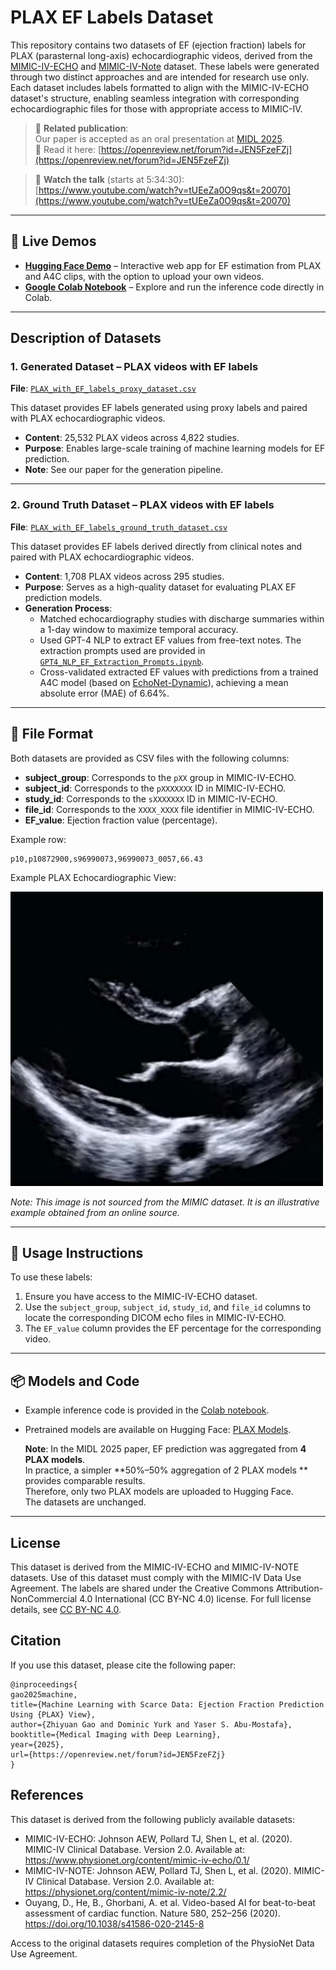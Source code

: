 # PLAX EF Labels Dataset

This repository contains two datasets of EF (ejection fraction) labels for PLAX (parasternal long-axis) echocardiographic videos, derived from the [MIMIC-IV-ECHO](https://www.physionet.org/content/mimic-iv-echo/0.1/) and [MIMIC-IV-Note](https://physionet.org/content/mimic-iv-note/2.2/) dataset. These labels were generated through two distinct approaches and are intended for research use only. Each dataset includes labels formatted to align with the MIMIC-IV-ECHO dataset's structure, enabling seamless integration with corresponding echocardiographic files for those with appropriate access to MIMIC-IV.

> 📄 **Related publication**:  
> Our paper is accepted as an oral presentation at [MIDL 2025](https://2025.midl.io/).  
> 📘 Read it here: [https://openreview.net/forum?id=JEN5FzeFZj](https://openreview.net/forum?id=JEN5FzeFZj)

> 🎥 **Watch the talk** (starts at 5:34:30):  
> [https://www.youtube.com/watch?v=tUEeZa0O9qs&t=20070](https://www.youtube.com/watch?v=tUEeZa0O9qs&t=20070)


--- 
## 🚀 Live Demos
- **[Hugging Face Demo](https://huggingface.co/spaces/Jeff4899/202509_PLAX_EF_Demo)** – Interactive web app for EF estimation from PLAX and A4C clips, with the option to upload your own videos.  
- **[Google Colab Notebook](https://colab.research.google.com/drive/1E2IWrfpBIKI4cBoBTCn3OLwEK9o3GTMM)** – Explore and run the inference code directly in Colab.  

---
## Description of Datasets

### 1. Generated Dataset – PLAX videos with EF labels  
**File**: [`PLAX_with_EF_labels_proxy_dataset.csv`](PLAX_with_EF_labels_proxy_dataset.csv)  

This dataset provides EF labels generated using proxy labels and paired with PLAX echocardiographic videos.  
- **Content**: 25,532 PLAX videos across 4,822 studies.  
- **Purpose**: Enables large-scale training of machine learning models for EF prediction.  
- **Note**: See our paper for the generation pipeline.  

---
### 2. Ground Truth Dataset – PLAX videos with EF labels  
**File**: [`PLAX_with_EF_labels_ground_truth_dataset.csv`](PLAX_with_EF_labels_ground_truth_dataset.csv)

This dataset provides EF labels derived directly from clinical notes and paired with PLAX echocardiographic videos.  
- **Content**: 1,708 PLAX videos across 295 studies.
- **Purpose**: Serves as a high-quality dataset for evaluating PLAX EF prediction models.  
- **Generation Process**:  
  - Matched echocardiography studies with discharge summaries within a 1-day window to maximize temporal accuracy.  
  - Used GPT-4 NLP to extract EF values from free-text notes. The extraction prompts used are provided in [`GPT4_NLP_EF_Extraction_Prompts.ipynb`](GPT4_NLP_EF_Extraction_Prompts.ipynb).  
  - Cross-validated extracted EF values with predictions from a trained A4C model (based on [EchoNet-Dynamic](https://echonet.github.io/dynamic/)), achieving a mean absolute error (MAE) of 6.64%.  


---

## 📑 File Format
Both datasets are provided as CSV files with the following columns:
- **subject_group**: Corresponds to the `pXX` group in MIMIC-IV-ECHO.
- **subject_id**: Corresponds to the `pXXXXXXX` ID in MIMIC-IV-ECHO.
- **study_id**: Corresponds to the `sXXXXXXX` ID in MIMIC-IV-ECHO.
- **file_id**: Corresponds to the `XXXX_XXXX` file identifier in MIMIC-IV-ECHO.
- **EF_value**: Ejection fraction value (percentage).

Example row:
```
p10,p10872900,s96990073,96990073_0057,66.43
```


Example PLAX Echocardiographic View:

<img src="Examples/PLAX_example.jpg" alt="Illustrative PLAX View" width="500"/>

*Note: This image is not sourced from the MIMIC dataset. It is an illustrative example obtained from an online source.*

---

## 🔧 Usage Instructions
To use these labels:
1. Ensure you have access to the MIMIC-IV-ECHO dataset.
2. Use the `subject_group`, `subject_id`, `study_id`, and `file_id` columns to locate the corresponding DICOM echo files in MIMIC-IV-ECHO.
3. The `EF_value` column provides the EF percentage for the corresponding video.
   
---

## 📦 Models and Code
- Example inference code is provided in the [Colab notebook](https://colab.research.google.com/drive/1E2IWrfpBIKI4cBoBTCn3OLwEK9o3GTMM).  
- Pretrained models are available on Hugging Face: [PLAX Models](https://huggingface.co/Jeff4899/202509_PLAX_EF).
  
  **Note**: In the MIDL 2025 paper, EF prediction was aggregated from **4 PLAX models**.  
  In practice, a simpler **50%–50% aggregation of 2 PLAX models ** provides comparable results.  
  Therefore, only two PLAX models are uploaded to Hugging Face.  
  The datasets are unchanged.

---

## License
This dataset is derived from the MIMIC-IV-ECHO and MIMIC-IV-NOTE datasets. Use of this dataset must comply with the MIMIC-IV Data Use Agreement. The labels are shared under the Creative Commons Attribution-NonCommercial 4.0 International (CC BY-NC 4.0) license. For full license details, see [CC BY-NC 4.0](https://creativecommons.org/licenses/by-nc/4.0/).

## Citation
If you use this dataset, please cite the following paper:
```
@inproceedings{
gao2025machine,
title={Machine Learning with Scarce Data: Ejection Fraction Prediction Using {PLAX} View},
author={Zhiyuan Gao and Dominic Yurk and Yaser S. Abu-Mostafa},
booktitle={Medical Imaging with Deep Learning},
year={2025},
url={https://openreview.net/forum?id=JEN5FzeFZj}
}
```

## References
This dataset is derived from the following publicly available datasets:
- MIMIC-IV-ECHO: Johnson AEW, Pollard TJ, Shen L, et al. (2020). MIMIC-IV Clinical Database. Version 2.0. Available at: https://www.physionet.org/content/mimic-iv-echo/0.1/
- MIMIC-IV-NOTE: Johnson AEW, Pollard TJ, Shen L, et al. (2020). MIMIC-IV Clinical Database. Version 2.0. Available at: https://physionet.org/content/mimic-iv-note/2.2/
- Ouyang, D., He, B., Ghorbani, A. et al. Video-based AI for beat-to-beat assessment of cardiac function. Nature 580, 252–256 (2020). https://doi.org/10.1038/s41586-020-2145-8

Access to the original datasets requires completion of the PhysioNet Data Use Agreement.



